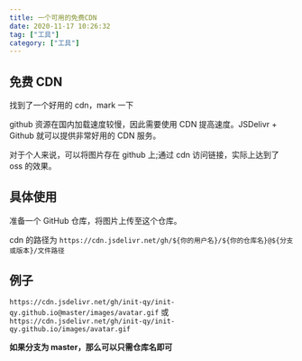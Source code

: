 ```yaml
---
title: 一个可用的免费CDN
date: 2020-11-17 10:26:32
tag: ["工具"]
category: ["工具"]
---
```


## 免费 CDN

找到了一个好用的 cdn，mark 一下

github 资源在国内加载速度较慢，因此需要使用 CDN 提高速度。JSDelivr + Github 就可以提供非常好用的 CDN 服务。

对于个人来说，可以将图片存在 github 上;通过 cdn 访问链接，实际上达到了 oss 的效果。

## 具体使用

准备一个 GitHub 仓库，将图片上传至这个仓库。

cdn 的路径为
`https://cdn.jsdelivr.net/gh/${你的用户名}/${你的仓库名}@${分支或版本}/文件路径`

## 例子

`https://cdn.jsdelivr.net/gh/init-qy/init-qy.github.io@master/images/avatar.gif`
或
`https://cdn.jsdelivr.net/gh/init-qy/init-qy.github.io/images/avatar.gif`

**如果分支为 master，那么可以只需仓库名即可**
